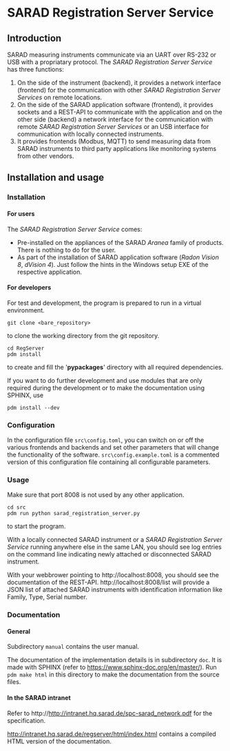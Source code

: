 # SARAD Registration Server Service

## Introduction ##

SARAD measuring instruments communicate via an UART over RS-232 or USB with a
propriatary protocol. The *SARAD Registration Server Service* has three functions:

1. On the side of the instrument (backend), it provides a network interface
   (frontend) for the communication with other *SARAD Registration Server
   Services* on remote locations.
2. On the side of the SARAD application software (frontend), it provides sockets
   and a REST-API to communicate with the application and on the other side
   (backend) a network interface for the communication with remote *SARAD
   Registration Server Services* or an USB interface for communication with
   locally connected instruments.
3. It provides frontends (Modbus, MQTT) to send measuring data from SARAD
   instruments to third party applications like monitoring systems from other
   vendors.

## Installation and usage ##


### Installation ###

#### For users ####
The *SARAD Registration Server Service* comes:

- Pre-installed on the appliances of the SARAD *Aranea* family of products.
  There is nothing to do for the user.
- As part of the installation of SARAD application software (*Radon Vision 8*, *dVision 4*).
  Just follow the hints in the Windows setup EXE of the respective application.

#### For developers ####
For test and development, the program is prepared to run in a virtual environment.

    git clone <bare_repository>

to clone the working directory from the git repository.

    cd RegServer
    pdm install

to create and fill the '__pypackages__' directory with all required dependencies.

If you want to do further development and use modules that are only required
during the development or to make the documentation using SPHINX, use

    pdm install --dev

### Configuration ###
In the configuration file `src\config.toml`, you can switch on or off the
various frontends and backends and set other parameters that will change the
functionality of the software. `src\config.example.toml` is a commented version
of this configuration file containing all configurable parameters.

### Usage ###

Make sure that port 8008 is not used by any other application.

    cd src
    pdm run python sarad_registration_server.py

to start the program.

With a locally connected SARAD instrument or a *SARAD Registration Server
Service* running anywhere else in the same LAN, you should see log entries on
the command line indicating newly attached or disconnected SARAD instrument.

With your webbrower pointing to http://localhost:8008, you should see the
documentation of the REST-API. http://localhost:8008/list will provide a JSON
list of attached SARAD instruments with identification information like Family,
Type, Serial number.

### Documentation ###

#### General ####
Subdirectory `manual` contains the user manual.

The documentation of the implementation details is in subdirectory `doc`. It is
made with SPHINX (refer to https://www.sphinx-doc.org/en/master/). Run `pdm make
html` in this directory to make the documentation from the source files.

#### In the SARAD intranet ####
Refer to http://http://intranet.hq.sarad.de/spc-sarad_network.pdf for the specification.

http://intranet.hq.sarad.de/regserver/html/index.html contains
a compiled HTML version of the documentation.

